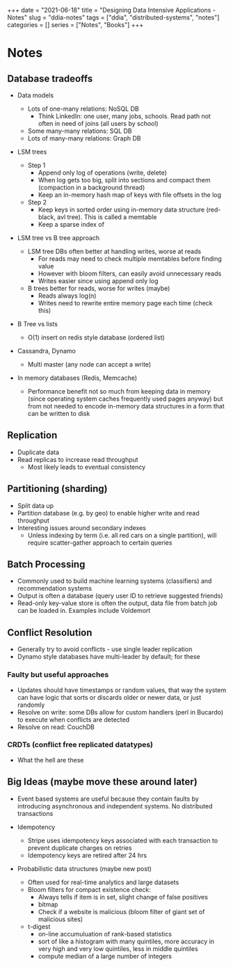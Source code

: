+++
date = "2021-06-18"
title = "Designing Data Intensive Applications - Notes"
slug = "ddia-notes"
tags = ["ddia", "distributed-systems", "notes"]
categories = []
series = ["Notes", "Books"]
+++

# Notes

## Database tradeoffs

- Data models
  - Lots of one-many relations: NoSQL DB
    - Think LinkedIn: one user, many jobs, schools. Read path not often in need of joins (all users by school)
  - Some many-many relations: SQL DB
  - Lots of many-many relations: Graph DB

- LSM trees
  - Step 1
    - Append only log of operations (write, delete)
    - When log gets too big, split into sections and compact them (compaction in a background thread)
    - Keep an in-memory hash map of keys with file offsets in the log
  - Step 2
    - Keep keys in sorted order using in-memory data structure (red-black, avl tree). This is called a memtable
    - Keep a sparse index of 


- LSM tree vs B tree approach
  - LSM tree DBs often better at handling writes, worse at reads
    - For reads may need to check multiple memtables before finding value
    - However with bloom filters, can easily avoid unnecessary reads
    - Writes easier since using append only log
  - B trees better for reads, worse for writes (maybe)
    - Reads always log(n)
    - Writes need to rewrite entire memory page each time (check this)

- B Tree vs lists
  - O(1) insert on redis style database (ordered list)
  
- Cassandra, Dynamo
  - Multi master (any node can accept a write)

- In memory databases (Redis, Memcache)
  - Performance benefit not so much from keeping data in memory (since operating system caches frequently used pages anyway) but from not needed to encode in-memory data structures in a form that can be written to disk



## Replication

- Duplicate data
- Read replicas to increase read throughput
  - Most likely leads to eventual consistency


## Partitioning (sharding)

- Split data up
- Partition database (e.g. by geo) to enable higher write and read throughput
- Interesting issues around secondary indexes
  - Unless indexing by term (i.e. all red cars on a single partition), will require scatter-gather approach to certain queries

## Batch Processing

- Commonly used to build machine learning systems (classifiers) and recommendation systems
- Output is often a database (query user ID to retrieve suggested friends)
- Read-only key-value store is often the output, data file from batch job can be loaded in. Examples include Voldemort

## Conflict Resolution

- Generally try to avoid conflicts - use single leader replication
- Dynamo style databases have multi-leader by default; for these 

### Faulty but useful approaches
- Updates should have timestamps or random values, that way the system can have logic that sorts or discards older or newer data, or just randomly
- Resolve on write: some DBs allow for custom handlers (perl in Bucardo) to execute when conflicts are detected
- Resolve on read: CouchDB

### CRDTs (conflict free replicated datatypes)
- What the hell are these

## Big Ideas (maybe move these around later)

- Event based systems are useful because they contain faults by introducing asynchronous and independent systems. No distributed transactions

- Idempotency
  - Stripe uses idempotency keys associated with each transaction to prevent duplicate charges on retries
  - Idempotency keys are retired after 24 hrs

- Probabilistic data structures (maybe new post)
  - Often used for real-time analytics and large datasets
  - Bloom filters for compact existence check:
    - Always tells if item is in set, slight change of false positives
    - bitmap
    - Check if a website is malicious (bloom filter of giant set of malicious sites)
  - t-digest
    - on-line accumuluation of rank-based statistics
    - sort of like a histogram with many quintiles, more accuracy in very high and very low quintiles, less in middle quintiles
    - compute median of a large number of integers
